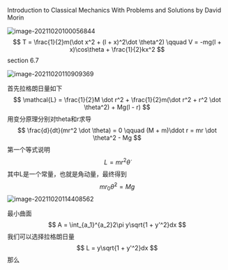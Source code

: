 Introduction to Classical Mechanics With Problems and Solutions by David Morin 

![image-20211020100056844](C:\Users\acer\AppData\Roaming\Typora\typora-user-images\image-20211020100056844.png)
$$
T = \frac{1}{2}m(\dot x^2 + (l + x)^2\dot \theta^2) \qquad V = -mg(l + x)\cos\theta + \frac{1}{2}kx^2
$$
section 6.7

![image-20211020110909369](C:\Users\acer\AppData\Roaming\Typora\typora-user-images\image-20211020110909369.png)

首先拉格朗日量如下
$$
\mathcal{L} = \frac{1}{2}M \dot r^2 + \frac{1}{2}m(\dot r^2 + r^2 \dot \theta^2) + Mg(l - r)
$$
用变分原理分别对theta和r求导
$$
\frac{d}{dt}(mr^2 \dot \theta) = 0 \qquad (M + m)\ddot r = mr \dot \theta^2 - Mg
$$
第一个等式说明
$$
L = mr^2\dot \theta
$$
其中L是一个常量，也就是角动量，最终得到
$$
mr_0 \dot \theta^2 = Mg
$$
![image-20211020114408562](C:\Users\acer\AppData\Roaming\Typora\typora-user-images\image-20211020114408562.png)

最小曲面
$$
A = \int_{a_1}^{a_2}2\pi y\sqrt{1 + y'^2}dx
$$
我们可以选择拉格朗日量
$$
L = y\sqrt{1 + y'^2}dx
$$
那么

